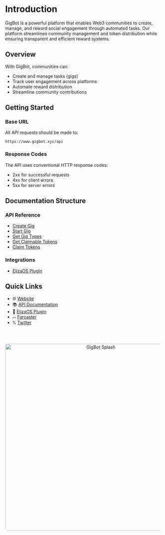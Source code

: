 # Introduction

<div style="display: flex; align-items: center; margin-bottom: 20px;">
  <div style="flex: 1;">
    GigBot is a powerful platform that enables Web3 communities to create, manage, and reward social engagement through automated tasks. Our platform streamlines community management and token distribution while ensuring transparent and efficient reward systems.
  </div>
  <!-- <div style="margin-left: 20px;">
    <a href="https://gigbot.xyz">
      <img src="https://res.cloudinary.com/duhvlptwp/image/upload/v1741099527/gigbot-logo_jlwocq.png" alt="GigBot Logo" width="20"/>
    </a>
  </div> -->
</div>

## Overview

With GigBot, communities can:

- Create and manage tasks (gigs)
- Track user engagement across platforms
- Automate reward distribution
- Streamline community contributions

## Getting Started

### Base URL

All API requests should be made to:

```
https://www.gigbot.xyz/api
```

### Response Codes

The API uses conventional HTTP response codes:

- 2xx for successful requests
- 4xx for client errors
- 5xx for server errors

## Documentation Structure

### API Reference

- [Create Gig](api/gigs/create-gig.md)
- [Start Gig](api/gigs/start-gig.md)
- [Get Gig Types](api/gigs/get-gig-types.md)
- [Get Claimable Tokens](api/claims/get-claimable-tokens.md)
- [Claim Tokens](api/claims/claim-tokens.md)

### Integrations

- [ElizaOS Plugin](integrations/eliza-plugin.md)

## Quick Links

- 🌐 [Website](https://gigbot.xyz)
- 📚 [API Documentation](https://www.gigbot.xyz/api-doc)
- 🤖 [ElizaOS Plugin](https://github.com/PaymagicXYZ/plugin-gigbot)
- ⌒ [Farcaster](https://warpcast.com/gigbot.eth)
- 𝕏 [Twitter](https://x.com/gigbot_)

<div align="center" style="margin: 60px 0 40px 0;">
  <img src="https://res.cloudinary.com/duhvlptwp/image/upload/v1741099471/splash_ay2o5j.gif" alt="GigBot Splash" width="600" style="border-radius: 8px;"/>
</div>
